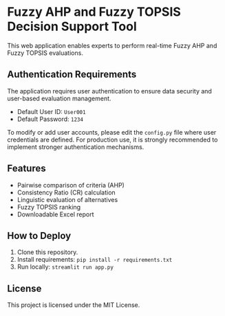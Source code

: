 # Fuzzy AHP and Fuzzy TOPSIS Decision Support Tool

This web application enables experts to perform real-time Fuzzy AHP and Fuzzy TOPSIS evaluations.

## Authentication Requirements

The application requires user authentication to ensure data security and user-based evaluation management. 

- Default User ID: `User001`
- Default Password: `1234`

To modify or add user accounts, please edit the `config.py` file where user credentials are defined. 
For production use, it is strongly recommended to implement stronger authentication mechanisms.

## Features
- Pairwise comparison of criteria (AHP)
- Consistency Ratio (CR) calculation
- Linguistic evaluation of alternatives
- Fuzzy TOPSIS ranking
- Downloadable Excel report

## How to Deploy
1. Clone this repository.
2. Install requirements: `pip install -r requirements.txt`
3. Run locally: `streamlit run app.py`

## License
This project is licensed under the MIT License.
